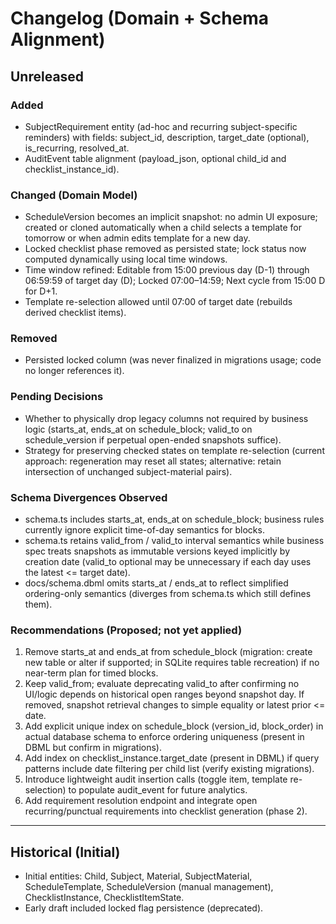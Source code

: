 # Changelog (Domain + Schema Alignment)

## Unreleased

### Added

- SubjectRequirement entity (ad-hoc and recurring subject-specific reminders) with fields: subject_id, description, target_date (optional), is_recurring, resolved_at.
- AuditEvent table alignment (payload_json, optional child_id and checklist_instance_id).

### Changed (Domain Model)

- ScheduleVersion becomes an implicit snapshot: no admin UI exposure; created or cloned automatically when a child selects a template for tomorrow or when admin edits template for a new day.
- Locked checklist phase removed as persisted state; lock status now computed dynamically using local time windows.
- Time window refined: Editable from 15:00 previous day (D-1) through 06:59:59 of target day (D); Locked 07:00–14:59; Next cycle from 15:00 D for D+1.
- Template re-selection allowed until 07:00 of target date (rebuilds derived checklist items).

### Removed

- Persisted locked column (was never finalized in migrations usage; code no longer references it).

### Pending Decisions

- Whether to physically drop legacy columns not required by business logic (starts_at, ends_at on schedule_block; valid_to on schedule_version if perpetual open-ended snapshots suffice).
- Strategy for preserving checked states on template re-selection (current approach: regeneration may reset all states; alternative: retain intersection of unchanged subject-material pairs).

### Schema Divergences Observed

- schema.ts includes starts_at, ends_at on schedule_block; business rules currently ignore explicit time-of-day semantics for blocks.
- schema.ts retains valid_from / valid_to interval semantics while business spec treats snapshots as immutable versions keyed implicitly by creation date (valid_to optional may be unnecessary if each day uses the latest <= target date).
- docs/schema.dbml omits starts_at / ends_at to reflect simplified ordering-only semantics (diverges from schema.ts which still defines them).

### Recommendations (Proposed; not yet applied)

1. Remove starts_at and ends_at from schedule_block (migration: create new table or alter if supported; in SQLite requires table recreation) if no near-term plan for timed blocks.
2. Keep valid_from; evaluate deprecating valid_to after confirming no UI/logic depends on historical open ranges beyond snapshot day. If removed, snapshot retrieval changes to simple equality or latest prior <= date.
3. Add explicit unique index on schedule_block (version_id, block_order) in actual database schema to enforce ordering uniqueness (present in DBML but confirm in migrations).
4. Add index on checklist_instance.target_date (present in DBML) if query patterns include date filtering per child list (verify existing migrations).
5. Introduce lightweight audit insertion calls (toggle item, template re-selection) to populate audit_event for future analytics.
6. Add requirement resolution endpoint and integrate open recurring/punctual requirements into checklist generation (phase 2).

---

## Historical (Initial)

- Initial entities: Child, Subject, Material, SubjectMaterial, ScheduleTemplate, ScheduleVersion (manual management), ChecklistInstance, ChecklistItemState.
- Early draft included locked flag persistence (deprecated).

